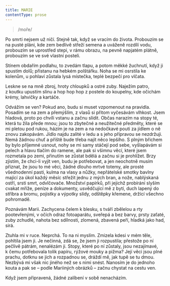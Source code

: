 ```yaml
---
title: MARIE
contentType: prose
---
```


<section>

> /moře/

Po smrti nejsem už ničí. Stejně tak, když se vracím do života. Probouzím se na pusté pláni, kde zem bedlivě střeží semena a uváženě rozdílí vodu, probouzím se uprostřed stepi, v rámu obrazu, na pevně napjatém plátně, probouzím se ve své vlastní posteli.

Stínem obdařím podlahu, to zvedám tlapu, a potom měkké žuchnutí, když ji spustím dolů; přistanu na hebkém polštářku. Noha se mi osrstila ke kolenům, u pohlaví zůstala lysá místečka, teplé bezpečí pro vlčata.

Leskne se na mně zbroj, hroty chloupků a ostré zuby. Naježím patro, z koutku upustím slinu a hop hop hop z postele do koupelny, kde očichám krémy, lahvičky a kartáče.

Odvážím se ven? Pokud ano, budu si muset vzpomenout na pravidla. Posadím se na zem a přemýšlím, z vlasů si přitom vyčesávám vlhkost. Jsem hladová, proto po chvíli vstanu a začnu slídit. Občas narazím na stopy té, která tu žila přede mnou; jsou to zbytečné a neužitečné předměty, které se mi pletou pod rukou, házím je na zem a na nedočkavé pouti za jídlem o ně znovu zakopávám. Jídlo najdu zalité v ledu a s jeho přípravou se nezdržuji. Nemá žádnou chuť a příště bude třeba najít něco lepšího. S plným břichem by bylo příjemné usnout, nohy se mi samy stáčejí pod sebe, vyšlapávám si pelech a hlavu tlačím do ramene, ale pak si všimnu věcí, které jsem rozmetala po zemi, přinutím se zůstat bdělá a začnu si je prohlížet. Brzy zjistím, že chci-li vyjít ven, budu je potřebovat, a jen neochotně musím přiznat, že jsou to mé věci, žádné dlouho mrtvé totemy, ale prosté všednodenní pasti, kulma na vlasy a nůžky, nepřátelské smotky bavlny mající za úkol každý měsíc střežit jednu z mých bran, a nože, nablýskaná ostří, srsti smrt, odvlčovače. Množství papírků, při jejichž probírání slyším cvakat mříže, peníze a dokumenty, usvědčující mě z bytí, duch lapený do stříbra a bromu, pojistky a výpotky slídy, odštěpky křemene, držící všechno pohromadě.

</section>

<section>

Poznávám Marii. Zachycena čelem k blesku, s tváří zbělelou a rty pootevřenými, v očích odraz fotoaparátu, sveřepá a bez barvy, prsty zaťaté, zuby zchudlé, nahota bez sdílnosti, zlomená, zbavená peří, hladká jako had, sirá.

Ztuhla mi v ruce. Neprchá. To na ni myslím. Zmizela kdesi v mém těle, pohltila jsem ji. Je nečinná, zdá se, že jsem ji rozpustila; přestože po ní pečlivě pátrám, nenalézám ji. Stopy, které po ní zůstaly, jsou nezajímavé, k čemu potřebovala tolik papíru, rýžové mouky a pižma? Její věci jsou plné prachu, dotknu se jich a rozpadnou se, dráždí mě, jak tupě se tu dmou. Nezbývá mi však nic jiného než se s nimi snést. Nanosím je do jednoho kouta a pak se – podle Mariiných obrázků – začnu chystat na cestu ven.

Když jsem připravená, žádné zalíbení v sobě nenacházím.

</section>
